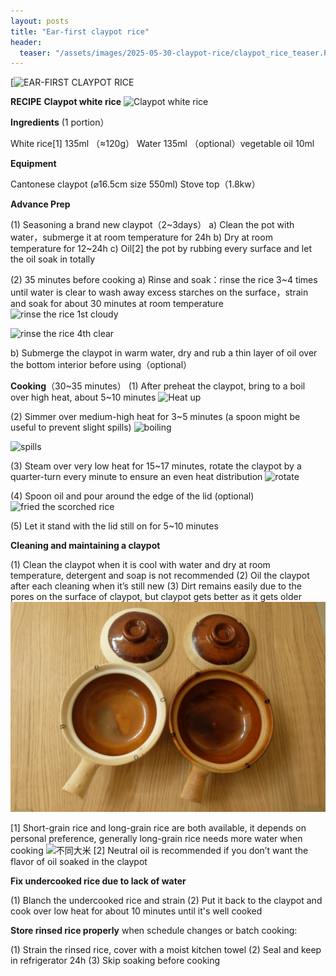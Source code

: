 ```yaml
---
layout: posts
title: "Ear-first claypot rice"
header:
  teaser: "/assets/images/2025-05-30-claypot-rice/claypot_rice_teaser.PNG"
---
```


[![EAR-FIRST CLAYPOT RICE](https://youtu.be/FzKH2nYW2K8)

**RECIPE**
**Claypot white rice**
![Claypot white rice](/assets/images/2025-05-30-claypot-rice/0.JPG "Claypot white rice")

**Ingredients** (1 portion）

White rice[1]  135ml （≈120g）
Water 135ml
（optional）vegetable oil 10ml


**Equipment**

Cantonese claypot (⌀16.5cm size 550ml)
Stove top（1.8kw）


**Advance Prep**

(1)	Seasoning a brand new claypot（2~3days）
a)	Clean the pot with water，submerge it at room temperature for 24h
b)	Dry at room temperature for 12~24h
c)	Oil[2] the pot by rubbing every surface and let the oil soak in totally

(2)	35 minutes before cooking
a)	Rinse and soak：rinse the rice 3~4 times until water is clear to wash away excess starches on the surface，strain and soak for about 30 minutes at room temperature
![rinse the rice 1st cloudy](/assets/images/2025-05-30-claypot-rice/1.JPG "Cloudy")

![rinse the rice 4th clear](/assets/images/2025-05-30-claypot-rice/2.JPG "Clear")

b)	Submerge the claypot in warm water, dry and rub a thin layer of oil over the bottom interior before using（optional）


**Cooking**（30~35 minutes）
(1)	After preheat the claypot, bring to a boil over high heat, about 5~10 minutes
![Heat up](/assets/images/2025-05-30-claypot-rice/3.JPG "Heat up")

(2)	Simmer over medium-high heat for 3~5 minutes (a spoon might be useful to prevent slight spills)
![boiling](/assets/images/2025-05-30-claypot-rice/4-1.JPG "Boiling")

![spills](/assets/images/2025-05-30-claypot-rice/4.JPG "Spills")

(3)	Steam over very low heat for 15~17 minutes, rotate the claypot by a quarter-turn every minute to ensure an even heat distribution
![rotate](/assets/images/2025-05-30-claypot-rice/5.JPG "Rotate the claypot frequently")

(4)	Spoon oil and pour around the edge of the lid (optional)
![fried the scorched rice](/assets/images/2025-05-30-claypot-rice/6.JPG "Fried the scorched rice")

(5)	Let it stand with the lid still on for 5~10 minutes


**Cleaning and maintaining a claypot**

(1)	Clean the claypot when it is cool with water and dry at room temperature, detergent and soap is not recommended
(2)	Oil the claypot after each cleaning when it’s still new
(3)	Dirt remains easily due to the pores on the surface of claypot, but claypot gets better as it gets older
![new older claypot](/assets/images/2025-05-30-claypot-rice/10.JPG "(Left：a brand new claypot /Right：an older claypot)")

[1] Short-grain rice and long-grain rice are both available, it depends on personal preference, generally long-grain rice needs more water when cooking
![不同大米](/assets/images/2025-05-30-claypot-rice/9.JPG "Different kinds of rice")
[2] Neutral oil is recommended if you don’t want the flavor of oil soaked in the claypot  


**Fix undercooked rice due to lack of water**

(1) Blanch the undercooked rice and strain
(2) Put it back to the claypot and cook over low heat for about 10 minutes until it's well cooked


**Store rinsed rice properly** when schedule changes or batch cooking:

(1) Strain the rinsed rice, cover with a moist kitchen towel
(2) Seal and keep in refrigerator 24h
(3) Skip soaking before cooking
